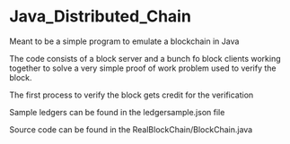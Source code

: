 # Java_Distributed_Chain
Meant to be a simple program to emulate a blockchain in Java

The code consists of a block server and a bunch fo block clients working together to solve a very simple proof of work problem used to verify the block. 

The first process to verify the block gets credit for the verification

Sample ledgers can be found in the ledgersample.json file

Source code can be found in the RealBlockChain/BlockChain.java
